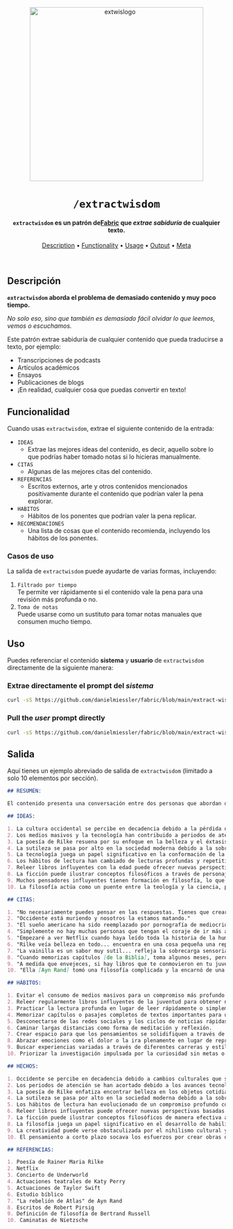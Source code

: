 <div align="center">

<img src="https://beehiiv-images-production.s3.amazonaws.com/uploads/asset/file/2012aa7c-a939-4262-9647-7ab614e02601/extwis-logo-miessler.png?t=1704502975" alt="extwislogo" width="400" height="400"/>

# `/extractwisdom`

<h4><code>extractwisdom</code> es un patrón de<a href="https://github.com/danielmiessler/fabric" target="_blank">Fabric</a> que <em>extrae sabiduría </em> de cualquier texto.</h4>

[Description](#description) •
[Functionality](#functionality) •
[Usage](#usage) •
[Output](#output) •
[Meta](#meta)

</div>

<br />

## Descripción

**`extractwisdom` aborda el problema de **demasiado contenido** y muy poco tiempo.**

_No solo eso, sino que también es demasiado fácil olvidar lo que leemos, vemos o escuchamos._

Este patrón extrae sabiduría de cualquier contenido que pueda traducirse a texto, por ejemplo:

- Transcripciones de podcasts  
- Artículos académicos  
- Ensayos  
- Publicaciones de blogs  
- ¡En realidad, cualquier cosa que puedas convertir en texto!

## Funcionalidad

Cuando usas `extractwisdom`, extrae el siguiente contenido de la entrada:

- `IDEAS`  
  - Extrae las mejores ideas del contenido, es decir, aquello sobre lo que podrías haber tomado notas si lo hicieras manualmente.
- `CITAS`  
  - Algunas de las mejores citas del contenido.
- `REFERENCIAS`  
  - Escritos externos, arte y otros contenidos mencionados positivamente durante el contenido que podrían valer la pena explorar.
- `HABITOS`  
  - Hábitos de los ponentes que podrían valer la pena replicar.
- `RECOMENDACIONES`  
  - Una lista de cosas que el contenido recomienda, incluyendo los hábitos de los ponentes.

### Casos de uso

La salida de `extractwisdom` puede ayudarte de varias formas, incluyendo:

1. `Filtrado por tiempo`<br />
   Te permite ver rápidamente si el contenido vale la pena para una revisión más profunda o no.
2. `Toma de notas`<br />
   Puede usarse como un sustituto para tomar notas manuales que consumen mucho tiempo.

## Uso

Puedes referenciar el contenido **sistema** y **usuario** de `extractwisdom` directamente de la siguiente manera:

### Extrae directamente el prompt del _sistema_


```sh
curl -sS https://github.com/danielmiessler/fabric/blob/main/extract-wisdom/dmiessler/extract-wisdom-1.0.0/system.md
```

### Pull the _user_ prompt directly

```sh
curl -sS https://github.com/danielmiessler/fabric/blob/main/extract-wisdom/dmiessler/extract-wisdom-1.0.0/user.md
```

## Salida

Aquí tienes un ejemplo abreviado de salida de `extractwisdom` (limitado a solo 10 elementos por sección).

```markdown
## RESUMEN:

El contenido presenta una conversación entre dos personas que abordan diversos temas, incluyendo la decadencia de la cultura occidental, la importancia de la belleza y la sutileza en la vida, el impacto de la tecnología y la inteligencia artificial, la resonancia de la poesía de Rilke, el valor de la lectura profunda y la relectura de textos, la naturaleza cautivadora de los escritos de Ayn Rand, el papel de la filosofía en la comprensión del mundo y la influencia de las drogas en la sociedad. También tocan temas como la creatividad, los periodos de atención y la importancia de la introspección.

## IDEAS:

1. La cultura occidental se percibe en decadencia debido a la pérdida de valores y la aceptación de la mediocridad.
2. Los medios masivos y la tecnología han contribuido a periodos de atención más cortos y una necesidad constante de estímulos.
3. La poesía de Rilke resuena por su enfoque en la belleza y el éxtasis en objetos cotidianos.
4. La sutileza se pasa por alto en la sociedad moderna debido a la sobrecarga sensorial.
5. La tecnología juega un papel significativo en la conformación de la música y el arte escénico.
6. Los hábitos de lectura han cambiado de lecturas profundas y repetitivas a consumir grandes cantidades de material nuevo.
7. Releer libros influyentes con la edad puede ofrecer nuevas perspectivas basadas en experiencias y sabiduría acumuladas.
8. La ficción puede ilustrar conceptos filosóficos a través de personajes y narrativas.
9. Muchos pensadores influyentes tienen formación en filosofía, lo que subraya su importancia en las habilidades de razonamiento.
10. La filosofía actúa como un puente entre la teología y la ciencia, planteando preguntas que ambas disciplinas buscan responder.

## CITAS:

1. "No necesariamente puedes pensar en las respuestas. Tienes que crear espacio para que lleguen a ti."
2. "Occidente está muriendo y nosotros la estamos matando."
3. "El sueño americano ha sido reemplazado por pornografía de mediocridad empaquetada en masa, animándonos a regodearnos como cerdos felices en nuestra propia insignificancia."
4. "Simplemente no hay muchas personas que tengan el coraje de ir más allá del consenso y explorar nuevas ideas."
5. "Empezaré a ver Netflix cuando haya leído toda la historia de la humanidad."
6. "Rilke veía belleza en todo... encuentra en una cosa pequeña una representación de todas las cosas hermosas."
7. "La vainilla es un sabor muy sutil... refleja la sobrecarga sensorial de la era moderna."
8. "Cuando memorizas capítulos [de la Biblia], toma algunos meses, pero realmente entiendes cómo están estructurados."
9. "A medida que envejeces, si hay libros que te conmovieron en tu juventud, vale la pena volver a leerlos."
10. "Ella [Ayn Rand] tomó una filosofía complicada y la encarnó de una manera con la que cualquiera podría identificarse."

## HÁBITOS:

1. Evitar el consumo de medios masivos para un compromiso más profundo con textos históricos e investigación personal.
2. Releer regularmente libros influyentes de la juventud para obtener nuevas perspectivas con la edad.
3. Practicar la lectura profunda en lugar de leer rápidamente o simplemente hojear material.
4. Memorizar capítulos o pasajes completos de textos importantes para una mejor comprensión.
5. Desconectarse de las redes sociales y los ciclos de noticias rápidas para procesos de pensamiento más enfocados.
6. Caminar largas distancias como forma de meditación y reflexión.
7. Crear espacio para que los pensamientos se solidifiquen a través de la introspección y la quietud.
8. Abrazar emociones como el dolor o la ira plenamente en lugar de reprimirlas.
9. Buscar experiencias variadas a través de diferentes carreras y estilos de vida.
10. Priorizar la investigación impulsada por la curiosidad sin metas o restricciones específicas.

## HECHOS:

1. Occidente se percibe en decadencia debido a cambios culturales que se alejan de los valores tradicionales.
2. Los periodos de atención se han acortado debido a los avances tecnológicos y los hábitos de consumo mediático.
3. La poesía de Rilke enfatiza encontrar belleza en los objetos cotidianos a través de la observación detallada.
4. La sutileza se pasa por alto en la sociedad moderna debido a la sobrecarga sensorial de diversos estímulos.
5. Los hábitos de lectura han evolucionado de un compromiso profundo con los textos a consumir grandes cantidades rápidamente.
6. Releer libros influyentes puede ofrecer nuevas perspectivas basadas en experiencias de vida acumuladas.
7. La ficción puede ilustrar conceptos filosóficos de manera efectiva a través del desarrollo de personajes y arcos narrativos.
8. La filosofía juega un papel significativo en el desarrollo de habilidades de razonamiento y comprensión de ideas complejas.
9. La creatividad puede verse obstaculizada por el nihilismo cultural y actitudes proteccionistas dentro de la sociedad.
10. El pensamiento a corto plazo socava los esfuerzos por crear obras duraderas de belleza o significado.

## REFERENCIAS:

1. Poesía de Rainer Maria Rilke  
2. Netflix  
3. Concierto de Underworld  
4. Actuaciones teatrales de Katy Perry  
5. Actuaciones de Taylor Swift  
6. Estudio bíblico  
7. "La rebelión de Atlas" de Ayn Rand  
8. Escritos de Robert Pirsig  
9. Definición de filosofía de Bertrand Russell  
10. Caminatas de Nietzsche  